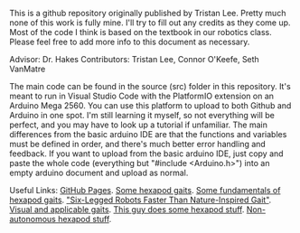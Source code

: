 This is a github repository originally published by Tristan Lee. Pretty much none of this work is fully mine. I'll try to fill out any credits as they come up. Most of the code I think is based on the textbook in our robotics class. Please feel free to add more info to this document as necessary.

Advisor: Dr. Hakes
Contributors: Tristan Lee, Connor O'Keefe, Seth VanMatre

The main code can be found in the source (src) folder in this repository. It's meant to run in Visual Studio Code with the PlatformIO extension on an Arduino Mega 2560. You can use this platform to upload to both Github and Arduino in one spot. I'm still learning it myself, so not everything will be perfect, and you may have to look up a tutorial if unfamiliar. The main differences from the basic arduino IDE are that the functions and variables must be defined in order, and there's much better error handling and feedback. If you want to upload from the basic arduino IDE, just copy and paste the whole code (everything but "#include <Arduino.h>") into an empty arduino document and upload as normal.

Useful Links:
[GitHub Pages](https://pages.github.com/).
[Some hexapod gaits](https://hexapodrobots.weebly.com/types-of-robot-gait.html).
[Some fundamentals of hexapod gaits](https://hackaday.io/project/21904-hexapod-modelling-path-planning-and-control/log/62326-3-fundamentals-of-hexapod-robot).
["Six-Legged Robots Faster Than Nature-Inspired Gait"](https://youtu.be/QZt3eJzHLSU?si=h863vg1OPpXfI5gd).
[Visual and applicable gaits](https://youtu.be/DKsyJYkdZ_o?si=HSgxqJErNcM0EqTi).
[This guy does some hexapod stuff](https://www.youtube.com/@AecertRobotics).
[Non-autonomous hexapod stuff](https://github.com/Ryan-Mirch/Aecerts_Hexapod_V1).


